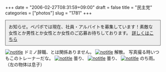 +++
date = "2006-02-27T08:31:59+09:00"
draft = false
title = "民主党"
categories = ["photos"]
slug = "1781"
+++

<div style="width:475px; margin-bottom:10px; padding:10px; border:1px solid #555; background-color:#eee">お知らせ。ペパボでは現在、社員・アルバイトを募集しています！素敵な女性とか男性とか女性とか女性のご応募お待ちしております。
<a href="http://paperboy.jugem.jp/?eid=76" target="_blank">詳しくはこちら</a></div>
<a href="http://www.flickr.com/photos/h-b-k-r/104920075" target="_blank"><img src="http://static.flickr.com/43/104920075_79ba9ff409.jpg" class="photoen" alt="notitle"  /></a>
ドミノ辞職、とは関係ありません。
<a href="http://www.flickr.com/photos/h-b-k-r/104922501" target="_blank"><img src="http://static.flickr.com/37/104922501_631bcb1fd5.jpg" class="photoen2" alt="notitle"  /></a>
解散。
写真撮る時いつもこのトレーナーだな。
<a href="http://www.flickr.com/photos/h-b-k-r/104951381" target="_blank"><img src="http://static.flickr.com/43/104951381_76ded22393.jpg" class="photoen2" alt="notitle"  /></a>
曇り、
<a href="http://www.flickr.com/photos/h-b-k-r/104951683" target="_blank"><img src="http://static.flickr.com/43/104951683_f394cde929.jpg" class="photoen2" alt="notitle"  /></a>
曇り、
<a href="http://www.flickr.com/photos/h-b-k-r/104954400" target="_blank"><img src="http://static.flickr.com/38/104954400_657edbcb75.jpg" class="photoen2" alt="notitle"  /></a>
のち雨。（左の物体は息子）

